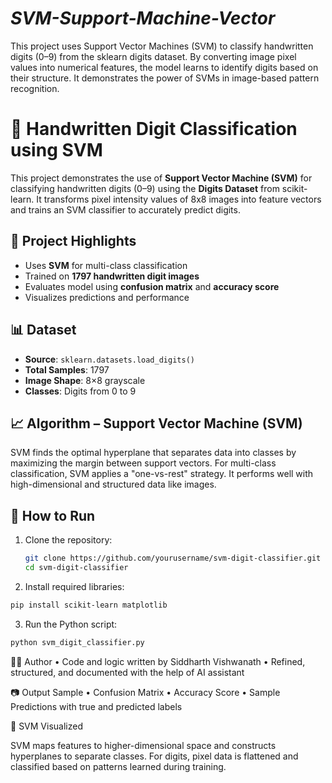 # *****SVM-Support-Machine-Vector*****
This project uses Support Vector Machines (SVM) to classify handwritten digits (0–9) from the sklearn digits dataset. By converting image pixel values into numerical features, the model learns to identify digits based on their structure. It demonstrates the power of SVMs in image-based pattern recognition.
# 🧠 Handwritten Digit Classification using SVM

This project demonstrates the use of **Support Vector Machine (SVM)** for classifying handwritten digits (0–9) using the **Digits Dataset** from scikit-learn. It transforms pixel intensity values of 8x8 images into feature vectors and trains an SVM classifier to accurately predict digits.

## 📌 Project Highlights

- Uses **SVM** for multi-class classification
- Trained on **1797 handwritten digit images**
- Evaluates model using **confusion matrix** and **accuracy score**
- Visualizes predictions and performance

## 📊 Dataset

- **Source**: `sklearn.datasets.load_digits()`
- **Total Samples**: 1797
- **Image Shape**: 8×8 grayscale
- **Classes**: Digits from 0 to 9

## 📈 Algorithm – Support Vector Machine (SVM)

SVM finds the optimal hyperplane that separates data into classes by maximizing the margin between support vectors. For multi-class classification, SVM applies a "one-vs-rest" strategy. It performs well with high-dimensional and structured data like images.

## 🚀 How to Run

1. Clone the repository:
   ```bash
   git clone https://github.com/yourusername/svm-digit-classifier.git
   cd svm-digit-classifier

2.	Install required libraries:
   ```bash
   pip install scikit-learn matplotlib
```
3.	Run the Python script:
   ```bash
   python svm_digit_classifier.py
```
👨‍💻 Author
	•	Code and logic written by Siddharth Vishwanath
	•	Refined, structured, and documented with the help of AI assistant

📷 Output Sample
	•	Confusion Matrix
	•	Accuracy Score
	•	Sample Predictions with true and predicted labels

🧠 SVM Visualized

SVM maps features to higher-dimensional space and constructs hyperplanes to separate classes. For digits, pixel data is flattened and classified based on patterns learned during training.
